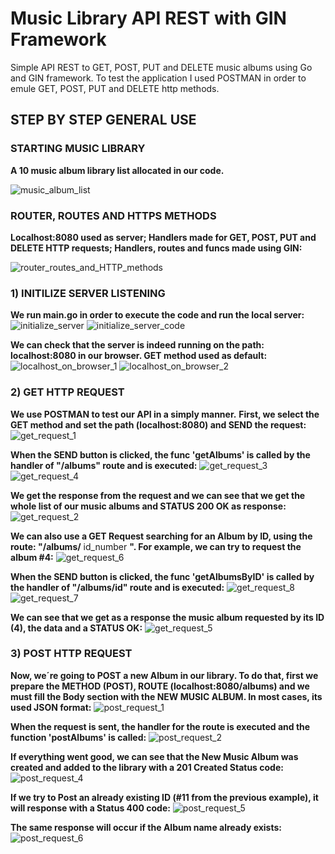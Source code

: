# Music Library API REST with GIN Framework
Simple API REST to GET, POST, PUT and  DELETE music albums using Go and GIN framework. 
To test the application I used POSTMAN in order to emule GET, POST, PUT and DELETE http methods.

## STEP BY STEP GENERAL USE
 
### STARTING MUSIC LIBRARY

**A 10 music album library list allocated in our code.**

![music_album_list](https://user-images.githubusercontent.com/71451124/211158221-35291716-1d2a-40ae-9ba5-c3fc6df6852c.png)

### ROUTER, ROUTES AND HTTPS METHODS

**Localhost:8080 used as server; Handlers made for GET, POST, PUT and DELETE HTTP requests; Handlers, routes and funcs made using GIN:**

![router_routes_and_HTTP_methods](https://user-images.githubusercontent.com/71451124/211158644-734ad9b0-2fad-484c-891c-12023ae321d8.png)


### 1) INITILIZE SERVER LISTENING

**We run main.go in order to execute the code and run the local server:**
![initialize_server](https://user-images.githubusercontent.com/71451124/211159138-f6e1a5cc-eace-480d-9977-2e933cad6b03.png)
![initialize_server_code](https://user-images.githubusercontent.com/71451124/211159180-190d183f-558b-4f21-a065-2f3e8bb42677.png)


**We can check that the server is indeed running on the path: localhost:8080 in our browser. 
GET method used as default:**
![localhost_on_browser_1](https://user-images.githubusercontent.com/71451124/211159958-08c2b363-9e2e-417f-95a0-636374221fcf.png) ![localhost_on_browser_2](https://user-images.githubusercontent.com/71451124/211159963-667ea78b-e22a-421d-b9fd-d4e727b79782.png)


### 2) GET HTTP REQUEST
**We use POSTMAN to test our API in a simply manner.**
**First, we select the GET method and set the path (localhost:8080) and SEND the request:**
![get_request_1](https://user-images.githubusercontent.com/71451124/211167743-f107083f-5716-4e34-8c77-12446bda0342.png)


**When the SEND button is clicked, the func 'getAlbums' is called by the handler of "/albums" route and is executed:**
![get_request_3](https://user-images.githubusercontent.com/71451124/211168168-9e2e4c48-e8fd-4ced-b5a6-e2c22bd90d6d.png)
![get_request_4](https://user-images.githubusercontent.com/71451124/211168169-a69eb979-be2d-4a78-a9dc-3bf3b8e912f8.png)


**We get the response from the request and we can see that we get the whole list of our music albums and STATUS 200 OK as response:**
![get_request_2](https://user-images.githubusercontent.com/71451124/211168212-3d3c6fe6-0975-42a3-b5d8-b6eb7cb6baa0.png)


**We can also use a GET Request searching for an Album by ID, using the route: "/albums/** id_number **".
For example, we can try to request the album #4:**
![get_request_6](https://user-images.githubusercontent.com/71451124/211176192-52b05cf5-4b6c-4478-8628-98127daa941e.png)


**When the SEND button is clicked, the func 'getAlbumsByID' is called by the handler of "/albums/id" route and is executed:**
![get_request_8](https://user-images.githubusercontent.com/71451124/211176290-16b9d26b-a614-42a3-9671-88bfc460f490.png)
![get_request_7](https://user-images.githubusercontent.com/71451124/211176265-b996e8a8-a96a-4b1c-86aa-8d1c76df3897.png)


**We can see that we get as a response the music album requested by its ID (4), the data and a STATUS OK:**
![get_request_5](https://user-images.githubusercontent.com/71451124/211175661-15a95d43-6b34-44ca-8316-5917bdfec1e3.png)


### 3) POST HTTP REQUEST
**Now, we´re going to POST a new Album in our library.
To do that, first we prepare the METHOD (POST), ROUTE (localhost:8080/albums) and we must fill the Body section with the NEW MUSIC ALBUM. 
In most cases, its used JSON format:**
![post_request_1](https://user-images.githubusercontent.com/71451124/211179078-f660cf20-435b-4337-94e6-49aeeedb6afc.png)


**When the request is sent, the handler for the route is executed and the function 'postAlbums' is called:**
![post_request_2](https://user-images.githubusercontent.com/71451124/211179182-036d9893-01fa-431e-9e43-100d95f5c57f.png)


**If everything went good, we can see that the New Music Album was created and added to the library with a 201 Created Status code:**
![post_request_4](https://user-images.githubusercontent.com/71451124/211179307-2555a9b6-a12d-4527-84a9-6f8002eba2aa.png)


**If we try to Post an already existing ID (#11 from the previous example), it will response with a Status 400 code:**
![post_request_5](https://user-images.githubusercontent.com/71451124/211179563-898e3b84-1bfa-4f8c-bb82-d97658a5b15b.png)


**The same response will occur if the Album name already exists:**
![post_request_6](https://user-images.githubusercontent.com/71451124/211179610-8d3d58bf-b216-4430-b74c-c9f5f5fcb287.png)
